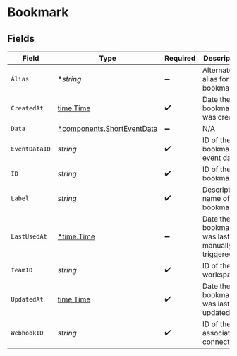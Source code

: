 # Bookmark


## Fields

| Field                                                                   | Type                                                                    | Required                                                                | Description                                                             |
| ----------------------------------------------------------------------- | ----------------------------------------------------------------------- | ----------------------------------------------------------------------- | ----------------------------------------------------------------------- |
| `Alias`                                                                 | **string*                                                               | :heavy_minus_sign:                                                      | Alternate alias for the bookmark                                        |
| `CreatedAt`                                                             | [time.Time](https://pkg.go.dev/time#Time)                               | :heavy_check_mark:                                                      | Date the bookmark was created                                           |
| `Data`                                                                  | [*components.ShortEventData](../../models/components/shorteventdata.md) | :heavy_minus_sign:                                                      | N/A                                                                     |
| `EventDataID`                                                           | *string*                                                                | :heavy_check_mark:                                                      | ID of the bookmarked event data                                         |
| `ID`                                                                    | *string*                                                                | :heavy_check_mark:                                                      | ID of the bookmark                                                      |
| `Label`                                                                 | *string*                                                                | :heavy_check_mark:                                                      | Descriptive name of the bookmark                                        |
| `LastUsedAt`                                                            | [*time.Time](https://pkg.go.dev/time#Time)                              | :heavy_minus_sign:                                                      | Date the bookmark was last manually triggered                           |
| `TeamID`                                                                | *string*                                                                | :heavy_check_mark:                                                      | ID of the workspace                                                     |
| `UpdatedAt`                                                             | [time.Time](https://pkg.go.dev/time#Time)                               | :heavy_check_mark:                                                      | Date the bookmark was last updated                                      |
| `WebhookID`                                                             | *string*                                                                | :heavy_check_mark:                                                      | ID of the associated connection                                         |